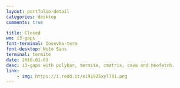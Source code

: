 ```yaml
---
layout: portfolio-detail
categories: desktop
comments: true

title: Closed
wm: i3-gaps
font-terminal: Iosevka-term
font-desktop: Noto Sans
terminal: termite
date: 2018-01-01
desc: i3-gaps with polybar, termite, cmatrix, cava and neofetch.
link:
    - img: https://i.redd.it/ei91925xyl701.png
---
```

